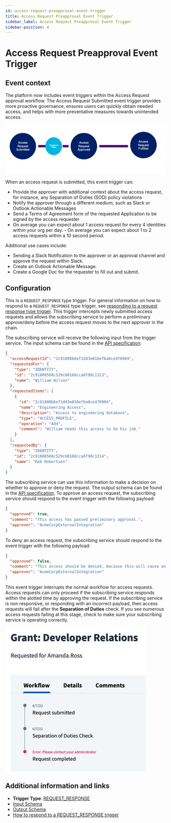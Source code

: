 ```yaml
---
id: access-request-preapproval-event-trigger
title: Access Request Preapproval Event Trigger
sidebar_label: Access Request Preapproval Event Trigger
sidebar-position: 4
---
```


# Access Request Preapproval Event Trigger

## Event context

The platform now includes event triggers within the Access Request approval workflow. The Access Request Submitted event trigger provides more proactive governance, ensures users can quickly obtain needed access, and helps with more preventative measures towards unintended access.

![Flow](./img/access-request-preapproval-path.png)

When an access request is submitted, this event trigger can:

- Provide the approver with additional context about the access request, for instance, any Separation of Duties (SOD) policy violations
- Notify the approver through a different medium, such as Slack or Outlook Actionable Messages
- Send a Terms of Agreement form of the requested Application to be signed by the access requester
- On average you can expect about 1 access request for every 4 identities within your org per day. - On average you can expect about 1 to 2 access requests within a 10 second period.

Additional use cases include:

- Sending a Slack Notification to the approver or an approval channel and approve the request within Slack.
- Create an Outlook Actionable Message.
- Create a Google Doc for the requester to fill out and submit.

## Configuration

This is a `REQUEST_RESPONSE` type trigger.  For general information on how to respond to a `REQUEST_RESPONSE` type trigger, see [responding to a request response type trigger](../event-triggers-responding-to-a-request-response-trigger.md).  This trigger intercepts newly submitted access requests and allows the subscribing service to perform a preliminary approve/deny before the access request moves to the next approver in the chain.

The subscribing service will receive the following input from the trigger service.  The input schema can be found in the [API specification](https://developer.sailpoint.com/apis/beta/#section/Access-Request-Pre-Approval-Event-Trigger-Input):

```json
{
  "accessRequestId": "2c91808b6ef1d43e016efba0ce470904",
  "requestedFor": {
    "type": "IDENTITY",
    "id": "2c91808568c529c60168cca6f90c1313",
    "name": "William Wilson"
  },
  "requestedItems": [
    {
      "id": "2c91808b6ef1d43e016efba0ce470904",
      "name": "Engineering Access",
      "description": "Access to engineering database",
      "type": "ACCESS_PROFILE",
      "operation": "Add",
      "comment": "William needs this access to do his job."
    }
  ],
  "requestedBy": {
    "type": "IDENTITY",
    "id": "2c91808568c529c60168cca6f90c1314",
    "name": "Rob Robertson"
  }
}
```

The subscribing service can use this information to make a decision on whether to approve or deny the request.  The output schema can be found in the [API specification](https://developer.sailpoint.com/apis/beta/#section/Access-Request-Pre-Approval-Event-Trigger-Output).  To approve an access request, the subscribing service should respond to the event trigger with the following payload:

```json
{
  "approved": true,
  "comment": "This access has passed preliminary approval.",
  "approver": "AcmeCorpExternalIntegration"
}
```

To deny an access request, the subscribing service should respond to the event trigger with the following payload:

```json
{
  "approved": false,
  "comment": "This access should be denied, because this will cause an SOD violation.",
  "approver": "AcmeCorpExternalIntegration"
}
```

This event trigger interrupts the normal workflow for access requests.  Access requests can only proceed if the subscribing service responds within the alotted time by approving the request.  If the subscribing service is non responsive, or responding with an incorrect payload, then access requests will fail after the **Separation of Duties** check.  If you see numerous access requests failing at this stage, check to make sure your subscribing service is operating correctly.

![AR failed](./img/access-request-preapproval-failure.png)

## Additional information and links

- **Trigger Type**: [REQUEST_RESPONSE](../event-triggers-trigger-types.md#request-response)
- [Input Schema](https://developer.sailpoint.com/apis/beta/#section/Access-Request-Pre-Approval-Event-Trigger-Input)
- [Output Schema](https://developer.sailpoint.com/apis/beta/#section/Access-Request-Pre-Approval-Event-Trigger-Output)
- [How to respond to a REQUEST_RESPONSE trigger](../event-triggers-responding-to-a-request-response-trigger.md)

